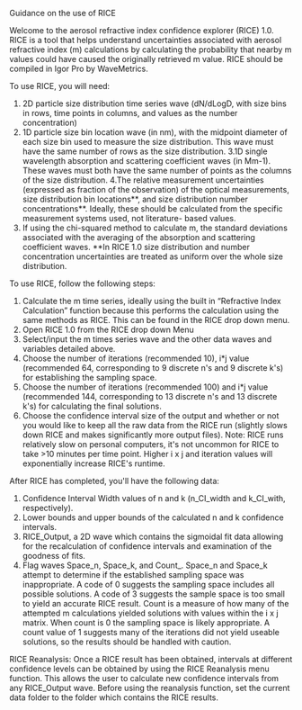 

Guidance on the use of RICE

Welcome to the aerosol refractive index confidence explorer (RICE) 1.0. RICE is a tool that helps understand uncertainties associated with aerosol refractive index (m) calculations by calculating the probability that nearby m values could have caused the originally retrieved m value.  RICE should be compiled in Igor Pro by WaveMetrics.

To use RICE, you will need:
1. 2D particle size distribution time series wave (dN/dLogD,  with size bins in rows, time points in columns, and values as the number concentration)
2. 1D particle size bin location wave (in nm), with the midpoint diameter of each size bin used to measure the size distribution. This wave must have the same number of rows as the size distribution.
3.1D single wavelength absorption and scattering coefficient waves (in Mm-1). These waves must both have the same number of points as the columns of the size distribution.
4.The relative measurement uncertainties (expressed as fraction of the observation) of the optical measurements, size distribution bin locations**, and size distribution number concentrations**. Ideally, these should be calculated from the specific measurement systems used, not literature- based values. 
5. If using the chi-squared method to calculate m, the standard deviations associated with the averaging of the absorption and scattering coefficient waves.
**In RICE 1.0 size distribution and number concentration uncertainties are treated as uniform over the whole size distribution.


To use RICE, follow the following steps:
1.	Calculate the m time series, ideally using the built in “Refractive Index Calculation” function because this performs the calculation using the same methods as RICE. This can be found in the RICE drop down menu.
2.	Open RICE 1.0 from the RICE drop down Menu
3.	Select/input the m times series wave and the other data waves and variables detailed above.
4.	Choose the number of iterations (recommended 10), i*j value (recommended 64, corresponding to 9 discrete n's and 9 discrete k's) for establishing the sampling space.
5.	Choose the number of iterations (recommended 100) and i*j value (recommended 144, corresponding to 13 discrete n's and 13 discrete k's) for calculating the final solutions.
6.	Choose the confidence interval size of the output and whether or not you would like to keep all the raw data from the RICE run (slightly slows down RICE and makes significantly more output files).
Note: RICE runs relatively slow on personal computers, it's not uncommon for RICE to take >10 minutes per time point. Higher i x j and iteration values will exponentially increase RICE's runtime.


After RICE has completed, you'll have the following data:
1.	Confidence Interval Width values of n and k (n_CI_width and k_CI_with, respectively).
2.	Lower bounds and upper bounds of the calculated n and k confidence intervals.
3.	RICE_Output, a 2D wave which contains the sigmoidal fit data allowing for the recalculation of confidence intervals and examination of the goodness of fits.
4.	Flag waves Space_n, Space_k, and Count_. Space_n and Space_k attempt to determine if the established sampling space was inappropriate. A code of 0 suggests the sampling space includes all possible solutions. A code of 3 suggests the sample space is too small to yield an accurate RICE result. Count is a measure of how many of the attempted m calculations yielded solutions with values within the i x j matrix. When count is 0 the sampling space is likely appropriate. A count value of 1 suggests many of the iterations did not yield useable solutions, so the results should be handled with caution.


RICE Reanalysis:
Once a RICE result has been obtained, intervals at different confidence levels can be obtained by using the RICE Reanalysis menu function. This allows the user to calculate new confidence intervals from any RICE_Output wave. Before using the reanalysis function, set the current data folder to the folder which contains the RICE results.

